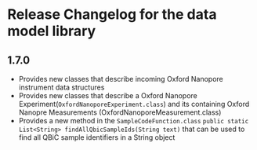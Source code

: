 # Release Changelog for the data model library

## 1.7.0

* Provides new classes that describe incoming Oxford Nanopore instrument data structures
* Provides new classes that describe a Oxford Nanopore Experiment(`OxfordNanoporeExperiment.class`) and its containing Oxford Nanopre Measurements (OxfordNanoporeMeasurement.class)
* Provides a new method in the `SampleCodeFunction.class` `public static List<String> findAllQbicSampleIds(String text)` that can be used to find all QBiC sample identifiers in a String object 
